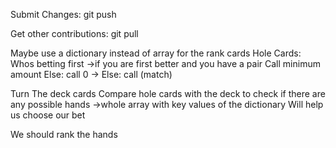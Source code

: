 Submit Changes: git push

Get other contributions: git pull

Maybe use a dictionary instead of array for the rank cards
Hole Cards:
Whos betting first
→if you are first better and you have a pair
Call minimum amount
Else: call 0
→ Else: call (match)

Turn
The deck cards 
Compare hole cards with the deck to check if there are any possible hands
→whole array with key values of the dictionary 
Will help us choose our bet




We should rank the hands
